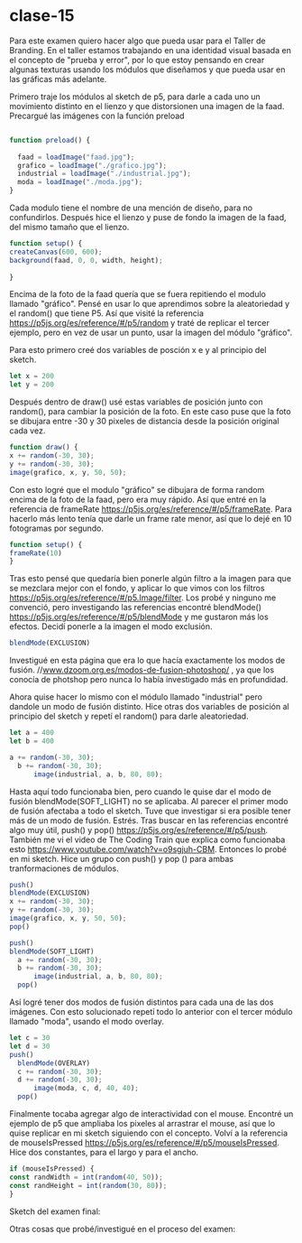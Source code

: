 # clase-15
Para este examen quiero hacer algo que pueda usar para el Taller de Branding. En el taller estamos trabajando en una identidad visual basada en el concepto de "prueba y error", por lo que estoy pensando en crear algunas texturas usando los módulos que diseñamos y que pueda usar en las gráficas más adelante. 

Primero traje los módulos al sketch de p5, para darle a cada uno un movimiento distinto en el lienzo y que distorsionen una imagen de la faad.
Precargué las imágenes con la función preload

``` javascript

function preload() {
  
  faad = loadImage("faad.jpg");
  grafico = loadImage("./grafico.jpg");
  industrial = loadImage("./industrial.jpg");
  moda = loadImage("./moda.jpg");
}
```
Cada modulo tiene el nombre de una mención de diseño, para no confundirlos. Después hice el lienzo y puse de fondo la imagen de la faad, del mismo tamaño que el lienzo.
``` javascript
function setup() {
createCanvas(600, 600);
background(faad, 0, 0, width, height);
  
}
```
Encima de la foto de la faad quería que se fuera repitiendo el modulo llamado "gráfico". Pensé en usar lo que aprendimos sobre la aleatoriedad y el random() que tiene P5. Así que visité la referencia https://p5js.org/es/reference/#/p5/random y traté de replicar el tercer ejemplo, pero en vez de usar un punto, usar la imagen del módulo "gráfico". 

Para esto primero creé dos variables de posción x e y al principio del sketch.
``` javascript
let x = 200
let y = 200
```
Después dentro de draw() usé estas variables de posición junto con random(), para cambiar la posición de la foto. En este caso puse que la foto se dibujara entre -30 y 30 pixeles de distancia desde la posición original cada vez.
``` javascript
function draw() {
x += random(-30, 30);
y += random(-30, 30);
image(grafico, x, y, 50, 50);
```
Con esto logré que el modulo "gráfico" se dibujara de forma random encima de la foto de la faad, pero era muy rápido. Así que entré en la referencia de frameRate https://p5js.org/es/reference/#/p5/frameRate. Para hacerlo más lento tenía que darle un frame rate menor, así que lo dejé en 10 fotogramas por segundo.
``` javascript
function setup() {
frameRate(10)
}
```

Tras esto pensé que quedaría bien ponerle algún filtro a la imagen para que se mezclara mejor con el fondo, y aplicar lo que vimos con los filtros https://p5js.org/es/reference/#/p5.Image/filter.  Los probé y ninguno me convenció, pero investigando las referencias encontré blendMode() https://p5js.org/es/reference/#/p5/blendMode y me gustaron más los efectos. Decidí ponerle a la imagen el modo exclusión.
``` javascript
blendMode(EXCLUSION)
```
Investigué en esta página que era lo que hacía exactamente los modos de fusión. //www.dzoom.org.es/modos-de-fusion-photoshop/ , ya que los conocía de photshop pero nunca lo había investigado más en profundidad.

Ahora quise hacer lo mismo con el módulo llamado "industrial" pero dandole un modo de fusión distinto. Hice otras dos variables de posición al principio del sketch y repetí el random() para darle aleatoriedad.
``` javascript
let a = 400
let b = 400
```
``` javascript
a += random(-30, 30);
  b += random(-30, 30);
      image(industrial, a, b, 80, 80);
```
Hasta aquí todo funcionaba bien, pero cuando le quise dar el modo de fusión blendMode(SOFT_LIGHT) no se aplicaba. Al parecer el primer modo de fusión afectaba a todo el sketch. Tuve que investigar si era posible tener más de un modo de fusión. Estrés. Tras buscar en las referencias encontré algo muy útil, push() y pop() https://p5js.org/es/reference/#/p5/push. También me vi el video de The Coding Train que explica como funcionaba esto https://www.youtube.com/watch?v=o9sgjuh-CBM.
Entonces lo probé en mi sketch. Hice un grupo con push() y pop () para ambas tranformaciones de módulos.
``` javascript
push()
blendMode(EXCLUSION)
x += random(-30, 30);
y += random(-30, 30);
image(grafico, x, y, 50, 50);
pop()
```
``` javascript
push()
blendMode(SOFT_LIGHT)
  a += random(-30, 30);
  b += random(-30, 30);
      image(industrial, a, b, 80, 80);
  pop()

```
Así logré tener dos modos de fusión distintos para cada una de las dos imágenes. Con esto solucionado repetí todo lo anterior con el tercer módulo llamado "moda", usando el modo overlay.
``` javascript
let c = 30
let d = 30
push()
  blendMode(OVERLAY)
  c += random(-30, 30);
  d += random(-30, 30);
      image(moda, c, d, 40, 40);
  pop()
```
Finalmente tocaba agregar algo de interactividad con el mouse. Encontré un ejemplo de p5 que ampliaba los pixeles al arrastrar el mouse, así que lo quise replicar en mi sketch siguiendo con el concepto. Volví a la referencia de mouseIsPressed https://p5js.org/es/reference/#/p5/mouseIsPressed. Hice dos constantes, para el largo y para el ancho.
``` javascript
if (mouseIsPressed) {
const randWidth = int(random(40, 50));
const randHeight = int(random(30, 80));
}
```



Sketch del examen final:


Otras cosas que probé/investigué en el proceso del examen:







 
